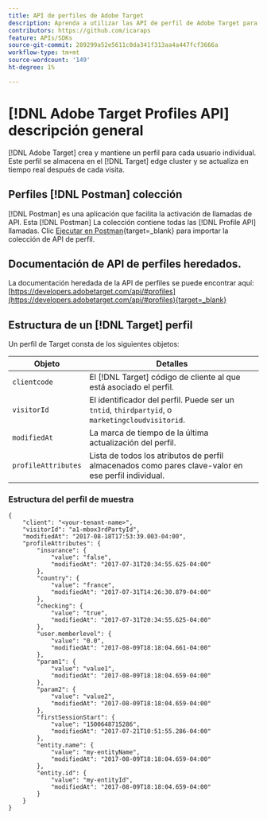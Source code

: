 ```yaml
---
title: API de perfiles de Adobe Target
description: Aprenda a utilizar las API de perfil de Adobe Target para enviar datos sobre visitantes a [!DNL Target].
contributors: https://github.com/icaraps
feature: APIs/SDKs
source-git-commit: 289299a52e5611c0da341f313aa4a447fcf3666a
workflow-type: tm+mt
source-wordcount: '149'
ht-degree: 1%

---
```


# [!DNL Adobe Target Profiles API] descripción general

[!DNL Adobe Target] crea y mantiene un perfil para cada usuario individual. Este perfil se almacena en el [!DNL Target] edge cluster y se actualiza en tiempo real después de cada visita.

## Perfiles [!DNL Postman] colección

[!DNL Postman] es una aplicación que facilita la activación de llamadas de API. Esta [!DNL Postman] La colección contiene todas las [!DNL Profile API] llamadas. Clic [Ejecutar en Postman](https://www.getpostman.com/collections/ec7376f9028977ccaa99){target=_blank} para importar la colección de API de perfil.

## Documentación de API de perfiles heredados.

La documentación heredada de la API de perfiles se puede encontrar aquí: [https://developers.adobetarget.com/api/#profiles](https://developers.adobetarget.com/api/#profiles){target=_blank}

## Estructura de un [!DNL Target] perfil

Un perfil de Target consta de los siguientes objetos:

| Objeto | Detalles |
| --- | --- |
| `clientcode` | El [!DNL Target] código de cliente al que está asociado el perfil. |
| `visitorId` | El identificador del perfil. Puede ser un `tntid`, `thirdpartyid`, o `marketingcloudvisitorid`. |
| `modifiedAt` | La marca de tiempo de la última actualización del perfil. |
| `profileAttributes` | Lista de todos los atributos de perfil almacenados como pares clave-valor en ese perfil individual. |

### Estructura del perfil de muestra

```
{
    "client": "<your-tenant-name>",
    "visitorId": "a1-mbox3rdPartyId",
    "modifiedAt": "2017-08-18T17:53:39.003-04:00",
    "profileAttributes": {
        "insurance": {
            "value": "false",
            "modifiedAt": "2017-07-31T20:34:55.625-04:00"
        },
        "country": {
            "value": "france",
            "modifiedAt": "2017-07-31T14:26:30.879-04:00"
        },
        "checking": {
            "value": "true",
            "modifiedAt": "2017-07-31T20:34:55.625-04:00"
        },
        "user.memberlevel": {
            "value": "0.0",
            "modifiedAt": "2017-08-09T18:18:04.661-04:00"
        },
        "param1": {
            "value": "value1",
            "modifiedAt": "2017-08-09T18:18:04.659-04:00"
        },
        "param2": {
            "value": "value2",
            "modifiedAt": "2017-08-09T18:18:04.659-04:00"
        },
        "firstSessionStart": {
            "value": "1500648715286",
            "modifiedAt": "2017-07-21T10:51:55.286-04:00"
        },
        "entity.name": {
            "value": "my-entityName",
            "modifiedAt": "2017-08-09T18:18:04.659-04:00"
        },
        "entity.id": {
            "value": "my-entityId",
            "modifiedAt": "2017-08-09T18:18:04.659-04:00"
        }
    }
}
```
